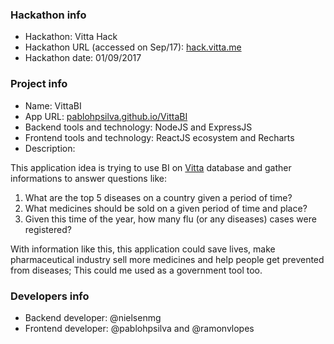 ### Hackathon info

* Hackathon: Vitta Hack
* Hackathon URL (accessed on Sep/17): [hack.vitta.me](https://hack.vitta.me/)
* Hackathon date: 01/09/2017

### Project info

* Name: VittaBI
* App URL: [pablohpsilva.github.io/VittaBI](https://pablohpsilva.github.io/VittaBI)
* Backend tools and technology: NodeJS and ExpressJS
* Frontend tools and technology: ReactJS ecosystem and Recharts
* Description:

This application idea is trying to use BI on [Vitta](https://vitta.me) database and gather informations to answer questions like:

1. What are the top 5 diseases on a country given a period of time?
2. What medicines should be sold on a given period of time and place?
3. Given this time of the year, how many flu (or any diseases) cases were registered?

With information like this, this application could save lives, make pharmaceutical industry sell more medicines and help people get prevented from diseases; This could me used as a government tool too. 

### Developers info
* Backend developer: @nielsenmg
* Frontend developer: @pablohpsilva and @ramonvlopes

